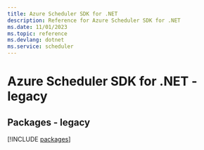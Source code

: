 ```yaml
---
title: Azure Scheduler SDK for .NET
description: Reference for Azure Scheduler SDK for .NET
ms.date: 11/01/2023
ms.topic: reference
ms.devlang: dotnet
ms.service: scheduler
---
```

# Azure Scheduler SDK for .NET - legacy
## Packages - legacy
[!INCLUDE [packages](scheduler-index.md)]